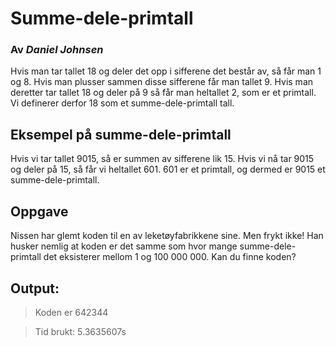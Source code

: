 # Summe-dele-primtall
### Av *Daniel Johnsen*

Hvis man tar tallet 18 og deler det opp i sifferene det består av, så får man 1 og 8. Hvis man plusser sammen disse sifferene får man tallet 9. Hvis man deretter tar tallet 18 og deler på 9 så får man heltallet 2, som er et primtall. Vi definerer derfor 18 som et summe-dele-primtall tall.

## Eksempel på summe-dele-primtall
Hvis vi tar tallet 9015, så er summen av sifferene lik 15. Hvis vi nå tar 9015 og deler på 15, så får vi heltallet 601. 601 er et primtall, og dermed er 9015 et summe-dele-primtall.

## Oppgave
Nissen har glemt koden til en av leketøyfabrikkene sine. Men frykt ikke! Han husker nemlig at koden er det samme som hvor mange summe-dele-primtall det eksisterer mellom 1 og 100 000 000. Kan du finne koden?


## Output:
> Koden er 642344

> Tid brukt: 5.3635607s